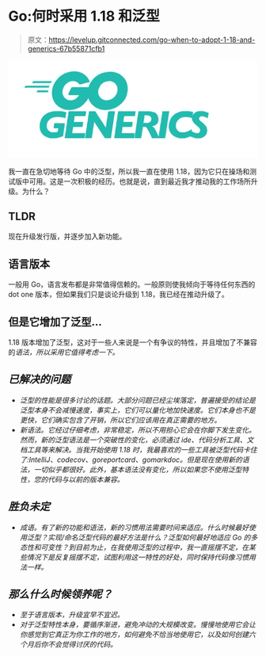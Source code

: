 # Go:何时采用 1.18 和泛型

> 原文：<https://levelup.gitconnected.com/go-when-to-adopt-1-18-and-generics-67b55871cfb1>

![](img/39216bc30ae0c2897d3c9abfc3816524.png)

我一直在急切地等待 Go 中的泛型，所以我一直在使用 1.18，因为它只在操场和测试版中可用。这是一次积极的经历。也就是说，直到最近我才推动我的工作场所升级。为什么？

## TLDR

现在升级发行版，并逐步加入新功能。

## 语言版本

一般用 Go，语言发布都是非常值得信赖的。一般原则使我倾向于等待任何东西的 dot one 版本，但如果我们只是谈论升级到 1.18，我已经在推动升级了。

## 但是它增加了泛型…

1.18 版本增加了泛型，这对于一些人来说是一个有争议的特性，并且增加了不兼容的*语法，所以采用它值得考虑一下。*

## *已解决的问题*

*   *泛型的性能是很多讨论的话题。大部分问题已经尘埃落定，普遍接受的结论是泛型本身不会减慢速度，事实上，它们可以量化地加快速度。它们本身也不是更快，它们确实包含了开销，所以它们应该用在真正需要的地方。*
*   *新语法。它经过仔细考虑，非常稳定，所以不用担心它会在你脚下发生变化。然而，新的泛型语法是一个突破性的变化，必须通过 ide、代码分析工具、文档工具等来解决。当我开始使用 1.18 时，我最喜欢的一些工具被泛型代码卡住了:IntelliJ、codecov、goreportcard、gomarkdoc。但是现在使用新的语法，一切似乎都很好。此外，基本语法没有变化，所以如果您不使用泛型特性，您的代码与以前的版本兼容。*

## *胜负未定*

*   *成语。有了新的功能和语法，新的习惯用法需要时间来适应。什么时候最好使用泛型？实现/命名泛型代码的最好方法是什么？泛型如何最好地适应 Go 的多态性和可变性？到目前为止，在我使用泛型的过程中，我一直摇摆不定，在某些情况下是反复摇摆不定，试图利用这一特性的好处，同时保持代码像习惯用法一样。*

## *那么什么时候领养呢？*

*   *至于语言版本，升级宜早不宜迟。*
*   *对于泛型特性本身，要循序渐进，避免冲动的大规模改变。慢慢地使用它会让你感觉到它真正为你工作的地方，如何避免不恰当地使用它，以及如何创建六个月后你不会觉得讨厌的代码。*